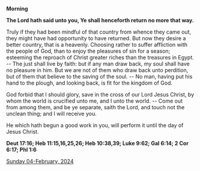 **Morning**

**The Lord hath said unto you, Ye shall henceforth return no more that way.**
 
Truly if they had been mindful of that country from whence they came out, they might have had opportunity to have returned. But now they desire a better country, that is a heavenly. Choosing rather to suffer affliction with the people of God, than to enjoy the pleasures of sin for a season; esteeming the reproach of Christ greater riches than the treasures in Egypt. -- The just shall live by faith: but if any man draw back, my soul shall have no pleasure in him. But we are not of them who draw back unto perdition, but of them that believe to the saving of the soul. -- No man, having put his hand to the plough, and looking back, is fit for the kingdom of God.
 
God forbid that I should glory, save in the cross of our Lord Jesus Christ, by whom the world is crucified unto me, and I unto the world. -- Come out from among them, and be ye separate, saith the Lord, and touch not the unclean thing; and I will receive you.
 
He which hath begun a good work in you, will perform it until the day of Jesus Christ.  

**Deut 17:16; Heb 11:15,16,25,26; Heb 10:38,39; Luke 9:62; Gal 6:14; 2 Cor 6:17; Phl 1:6**

[Sunday 04-February, 2024](https://t.me/daily_light)
